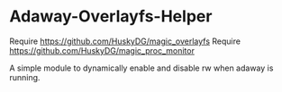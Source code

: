 # Adaway-Overlayfs-Helper

Require https://github.com/HuskyDG/magic_overlayfs
Require https://github.com/HuskyDG/magic_proc_monitor

A simple module to dynamically enable and disable rw when adaway is running.
